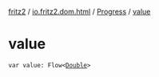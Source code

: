 [fritz2](../../index.md) / [io.fritz2.dom.html](../index.md) / [Progress](index.md) / [value](./value.md)

# value

`var value: Flow<`[`Double`](https://kotlinlang.org/api/latest/jvm/stdlib/kotlin/-double/index.html)`>`